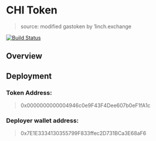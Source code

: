# CHI Token

> source: modified gastoken by 1inch.exchange

[![Build Status](https://travis-ci.com/sambacha/chi.svg?branch=master)](https://travis-ci.com/sambacha/chi)

## Overview 


## Deployment
### Token Address: 
> 0x0000000000004946c0e9F43F4Dee607b0eF1fA1c
### Deployer wallet address: 
> 0x7E1E3334130355799F833ffec2D731BCa3E68aF6
